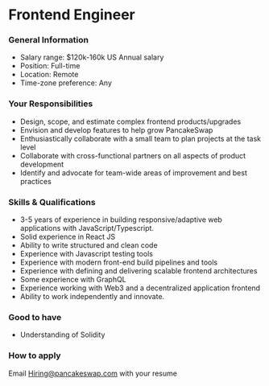 # Frontend Engineer

### General Information

* Salary range: $120k-160k US Annual salary
* Position: Full-time
* Location: Remote
* Time-zone preference: Any

### Your Responsibilities

* Design, scope, and estimate complex frontend products/upgrades
* Envision and develop features to help grow PancakeSwap
* Enthusiastically collaborate with a small team to plan projects at the task level
* Collaborate with cross-functional partners on all aspects of product development
* Identify and advocate for team-wide areas of improvement and best practices

### Skills & Qualifications

* 3-5 years of experience in building responsive/adaptive web applications with JavaScript/Typescript.
* Solid experience in React JS
* Ability to write structured and clean code
* Experience with Javascript testing tools
* Experience with modern front-end build pipelines and tools
* Experience with defining and delivering scalable frontend architectures
* Some experience with GraphQL
* Experience working with Web3 and a decentralized application frontend
* Ability to work independently and innovate.

### Good to have

* Understanding of Solidity

### How to apply

Email Hiring@pancakeswap.com with your resume

